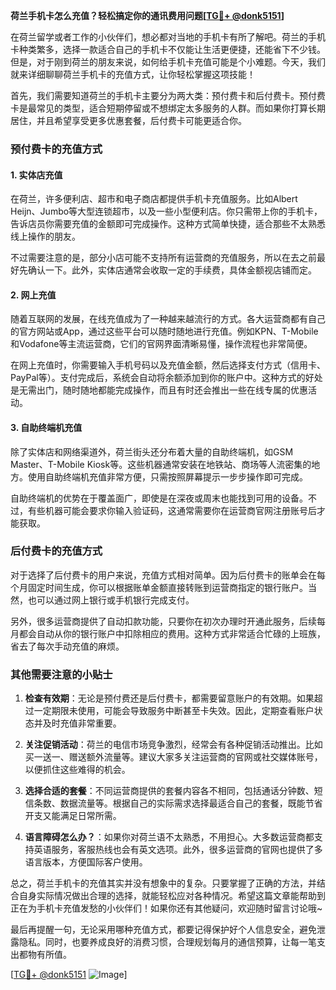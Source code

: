 **荷兰手机卡怎么充值？轻松搞定你的通讯费用问题[[TG💪+ @donk5151](https://t.me/s/donk5151)]**

在荷兰留学或者工作的小伙伴们，想必都对当地的手机卡有所了解吧。荷兰的手机卡种类繁多，选择一款适合自己的手机卡不仅能让生活更便捷，还能省下不少钱。但是，对于刚到荷兰的朋友来说，如何给手机卡充值可能是个小难题。今天，我们就来详细聊聊荷兰手机卡的充值方式，让你轻松掌握这项技能！

首先，我们需要知道荷兰的手机卡主要分为两大类：预付费卡和后付费卡。预付费卡是最常见的类型，适合短期停留或不想绑定太多服务的人群。而如果你打算长期居住，并且希望享受更多优惠套餐，后付费卡可能更适合你。

### 预付费卡的充值方式

#### 1. 实体店充值

在荷兰，许多便利店、超市和电子商店都提供手机卡充值服务。比如Albert Heijn、Jumbo等大型连锁超市，以及一些小型便利店。你只需带上你的手机卡，告诉店员你需要充值的金额即可完成操作。这种方式简单快捷，适合那些不太熟悉线上操作的朋友。

不过需要注意的是，部分小店可能不支持所有运营商的充值服务，所以在去之前最好先确认一下。此外，实体店通常会收取一定的手续费，具体金额视店铺而定。

#### 2. 网上充值

随着互联网的发展，在线充值成为了一种越来越流行的方式。各大运营商都有自己的官方网站或App，通过这些平台可以随时随地进行充值。例如KPN、T-Mobile和Vodafone等主流运营商，它们的官网界面清晰易懂，操作流程也非常简便。

在网上充值时，你需要输入手机号码以及充值金额，然后选择支付方式（信用卡、PayPal等）。支付完成后，系统会自动将余额添加到你的账户中。这种方式的好处是无需出门，随时随地都能完成操作，而且有时还会推出一些在线专属的优惠活动。

#### 3. 自助终端机充值

除了实体店和网络渠道外，荷兰街头还分布着大量的自助终端机，如GSM Master、T-Mobile Kiosk等。这些机器通常安装在地铁站、商场等人流密集的地方。使用自助终端机充值非常方便，只需按照屏幕提示一步步操作即可完成。

自助终端机的优势在于覆盖面广，即使是在深夜或周末也能找到可用的设备。不过，有些机器可能会要求你输入验证码，这通常需要你在运营商官网注册账号后才能获取。

### 后付费卡的充值方式

对于选择了后付费卡的用户来说，充值方式相对简单。因为后付费卡的账单会在每个月固定时间生成，你可以根据账单金额直接转账到运营商指定的银行账户。当然，也可以通过网上银行或手机银行完成支付。

另外，很多运营商提供了自动扣款功能，只要你在初次办理时开通此服务，后续每月都会自动从你的银行账户中扣除相应的费用。这种方式非常适合忙碌的上班族，省去了每次手动充值的麻烦。

### 其他需要注意的小贴士

1. **检查有效期**：无论是预付费还是后付费卡，都需要留意账户的有效期。如果超过一定期限未使用，可能会导致服务中断甚至卡失效。因此，定期查看账户状态并及时充值非常重要。

2. **关注促销活动**：荷兰的电信市场竞争激烈，经常会有各种促销活动推出。比如买一送一、赠送额外流量等。建议大家多关注运营商的官网或社交媒体账号，以便抓住这些难得的机会。

3. **选择合适的套餐**：不同运营商提供的套餐内容各不相同，包括通话分钟数、短信条数、数据流量等。根据自己的实际需求选择最适合自己的套餐，既能节省开支又能满足日常所需。

4. **语言障碍怎么办？**：如果你对荷兰语不太熟悉，不用担心。大多数运营商都支持英语服务，客服热线也会有英文选项。此外，很多运营商的官网也提供了多语言版本，方便国际客户使用。

总之，荷兰手机卡的充值其实并没有想象中的复杂。只要掌握了正确的方法，并结合自身实际情况做出合理的选择，就能轻松应对各种情况。希望这篇文章能帮助到正在为手机卡充值发愁的小伙伴们！如果你还有其他疑问，欢迎随时留言讨论哦~

最后再提醒一句，无论采用哪种充值方式，都要记得保护好个人信息安全，避免泄露隐私。同时，也要养成良好的消费习惯，合理规划每月的通信预算，让每一笔支出都物有所值。

[[TG💪+ @donk5151](https://t.me/s/donk5151) ![Image](https://i.postimg.cc/rwNCRYN7/Snipaste-2025-04-30-17-27-05.png)]